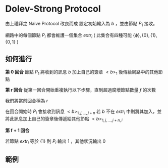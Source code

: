 
# Dolev-Strong Protocol

由上禮拜之 Naive Protocol 改良而成 
設定初始輸入為 $b$ ，並由節點 $P_1$ 接收。

網路中的每個節點 $P_i$ 都會維護一個集合 ${extr}_i$ ( 此集合有四種可能 $\{ \phi \} ,\{ 0\},\{1\},\{0,1\}$ )

## 如何進行

**第 0 回合**
節點 $P_1$ 將收到的訊息 $b$ 加上自己的簽章 $<b>_1$ 後傳給網路中的其他節點

**第 r 回合**
從第一回合開始重複執行以下步驟，直到超過腐壞節點數量  $f$ 的次數

我們將當前回合稱為 $r$ 

在回合開始時 $P_i$ 會接收到訊息 $<b>_{1,j,...,j+n}$  若 $b$ 不在 $extr_i$ 中則將其加入，並將此訊息加上自己的簽章後傳遞給其他節點 $<b>_{1,j,...,j+n,i}$ 

**第 f + 1 回合**

若節點 $extr_i$ 等於 $\{1\}$ 則 $P_i$ 輸出 $1$  ，其他狀況輸出 $0$ 

## 範例

